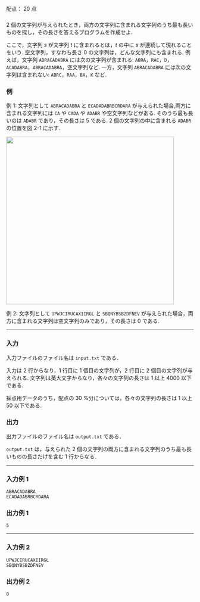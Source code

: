 配点： $20$ 点

###

$2$ 個の文字列が与えられたとき，両方の文字列に含まれる文字列のうち最も長いものを探し，その長さを答えるプログラムを作成せよ.

ここで，文字列 $s$ が文字列 $t$ に含まれるとは，$t$ の中に $s$ が連続して現れることをいう. 空文字列，すなわち長さ $0$ の文字列は，どんな文字列にも含まれる. 例えば，文字列 `ABRACADABRA` には次の文字列が含まれる: `ABRA`，`RAC`，`D`，`ACADABRA`，`ABRACADABRA`，空文字列など. 一方，文字列 `ABRACADABRA` には次の文字列は含まれない: `ABRC`，`RAA`，`BA`，`K` など.

### 例

例 1: 文字列として `ABRACADABRA` と `ECADADABRBCRDARA` が与えられた場合,両方に含まれる文字列には `CA` や `CADA` や `ADABR` や空文字列などがある. そのうち最も長いのは `ADABR` であり，その長さは $5$ である. $2$ 個の文字列の中に含まれる `ADABR` の位置を図 2-1 に示す.

<img src="https://img.atcoder.jp/joi2008ho/4f36b0406a34c7d4b698683f4d66a725.png" class="img-responsive center-block" style="width: 450px; max-width: 100%">

例 2: 文字列として `UPWJCIRUCAXIIRGL` と `SBQNYBSBZDFNEV` が与えられた場合，両方に含まれる文字列は空文字列のみであり，その長さは $0$ である.

---

### 入力

入力ファイルのファイル名は `input.txt` である．

入力は $2$ 行からなり，$1$ 行目に $1$ 個目の文字列が，$2$ 行目に $2$ 個目の文字列が与えられる. 文字列は英大文字からなり，各々の文字列の長さは $1$ 以上 $4000$ 以下である.

採点用データのうち，配点の $30$ %分については，各々の文字列の長さは $1$ 以上 $50$ 以下である.

### 出力

出力ファイルのファイル名は `output.txt` である．

`output.txt` は，与えられた $2$ 個の文字列の両方に含まれる文字列のうち最も長
いものの長さだけを含む $1$ 行からなる．

---

### 入力例 1

~~~
ABRACADABRA
ECADADABRBCRDARA
~~~

### 出力例 1

~~~
5
~~~

---

### 入力例 2

~~~
UPWJCIRUCAXIIRGL
SBQNYBSBZDFNEV
~~~

### 出力例 2

~~~
0
~~~
